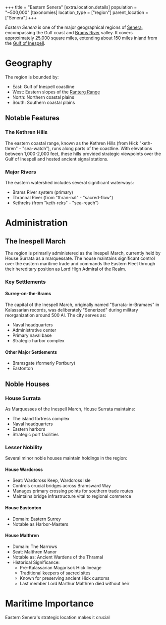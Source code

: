 +++
title = "Eastern Senera"
[extra.location.details]
population = "~500,000"
[taxonomies]
location_type = ["region"]
parent_location = ["Senera"]
+++

_Eastern Senera_ is one of the major geographical regions of
[Senera](@/locations/senera.md), encompassing the Gulf coast and
[Brams River](@/locations/brams-river.md) valley. It covers approximately 25,000
square miles, extending about 150 miles inland from the
[Gulf of Inespell](@/locations/gulf-of-inespell.md).

# Geography

The region is bounded by:

- East: Gulf of Inespell coastline
- West: Eastern slopes of the [Ranterg Range](@/locations/ranterg-range.md)
- North: Northern coastal plains
- South: Southern coastal plains

## Notable Features

### The Kethren Hills

The eastern coastal range, known as the Kethren Hills (from Hick "keth-thren" -
"sea-watch"), runs along parts of the coastline. With elevations between
1,000-2,000 feet, these hills provided strategic viewpoints over the Gulf of
Inespell and hosted ancient signal stations.

### Major Rivers

The eastern watershed includes several significant waterways:

- Brams River system (primary)
- Thrannal River (from "thran-nal" - "sacred-flow")
- Kethreks (from "keth-reks" - "sea-reach")

# Administration

## The Inespell March

The region is primarily administered as the Inespell March, currently held by
House Surrata as a marquessate. The house maintains significant control over the
eastern maritime trade and commands the Eastern Fleet through their hereditary
position as Lord High Admiral of the Realm.

### Key Settlements

#### Surrey-on-the-Brams

The capital of the Inespell March, originally named "Surrata-in-Bramaes" in
Kalassarian records, was deliberately "Senerized" during military reorganization
around 500 AI. The city serves as:

- Naval headquarters
- Administrative center
- Primary naval base
- Strategic harbor complex

#### Other Major Settlements

- Bramsgate (formerly Portbury)
- Eastonton

## Noble Houses

### House Surrata

As Marquesses of the Inespell March, House Surrata maintains:

- The island fortress complex
- Naval headquarters
- Eastern harbors
- Strategic port facilities

### Lesser Nobility

Several minor noble houses maintain holdings in the region:

#### House Wardcross

- Seat: Wardcross Keep, Wardcross Isle
- Controls crucial bridges across Bramsward Way
- Manages primary crossing points for southern trade routes
- Maintains bridge infrastructure vital to regional commerce

#### House Eastonton

- Domain: Eastern Surrey
- Notable as Harbor-Masters

#### House Malthren

- Domain: The Narrows
- Seat: Malthren Manor
- Notable as: Ancient Wardens of the Thramal
- Historical Significance:
  - Pre-Kalassarian Magarisok Hick lineage
  - Traditional keepers of sacred sites
  - Known for preserving ancient Hick customs
  - Last member Lord Marthur Malthren died without heir

# Maritime Importance

Eastern Senera's strategic location makes it crucial
